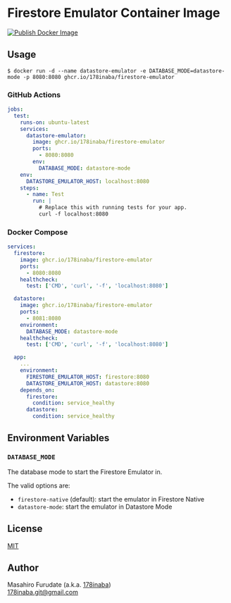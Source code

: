 # Firestore Emulator Container Image

[![Publish Docker Image](https://github.com/178inaba/firestore-emulator-container-image/actions/workflows/docker-publish.yml/badge.svg)](https://github.com/178inaba/firestore-emulator-container-image/actions/workflows/docker-publish.yml)

## Usage

```console
$ docker run -d --name datastore-emulator -e DATABASE_MODE=datastore-mode -p 8080:8080 ghcr.io/178inaba/firestore-emulator
```

### GitHub Actions

```yaml
jobs:
  test:
    runs-on: ubuntu-latest
    services:
      datastore-emulator:
        image: ghcr.io/178inaba/firestore-emulator
        ports:
          - 8080:8080
        env:
          DATABASE_MODE: datastore-mode
    env:
      DATASTORE_EMULATOR_HOST: localhost:8080
    steps:
      - name: Test
        run: |
          # Replace this with running tests for your app.
          curl -f localhost:8080
```

### Docker Compose

```yaml
services:
  firestore:
    image: ghcr.io/178inaba/firestore-emulator
    ports:
      - 8080:8080
    healthcheck:
      test: ['CMD', 'curl', '-f', 'localhost:8080']

  datastore:
    image: ghcr.io/178inaba/firestore-emulator
    ports:
      - 8081:8080
    environment:
      DATABASE_MODE: datastore-mode
    healthcheck:
      test: ['CMD', 'curl', '-f', 'localhost:8080']

  app:
    ...
    environment:
      FIRESTORE_EMULATOR_HOST: firestore:8080
      DATASTORE_EMULATOR_HOST: datastore:8080
    depends_on:
      firestore:
        condition: service_healthy
      datastore:
        condition: service_healthy
```

## Environment Variables

### `DATABASE_MODE`

The database mode to start the Firestore Emulator in.

The valid options are:

- `firestore-native` (default): start the emulator in Firestore Native
- `datastore-mode`: start the emulator in Datastore Mode

## License

[MIT](LICENSE)

## Author

Masahiro Furudate (a.k.a. [178inaba](https://github.com/178inaba))  
<178inaba.git@gmail.com>
